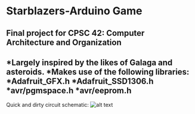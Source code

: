 # Starblazers-Arduino Game
Final project for CPSC 42: Computer Architecture and Organization
------------------------------------------------------------------------
 *Largely inspired by the likes of Galaga and asteroids.
 *Makes use of the following libraries:
  *Adafruit_GFX.h
  *Adafruit_SSD1306.h
  *avr/pgmspace.h
  *avr/eeprom.h
------------------------------------------------------------------------
Quick and dirty circuit schematic:
![alt text](https://i.imgur.com/exLel7J.png "Schematic")
